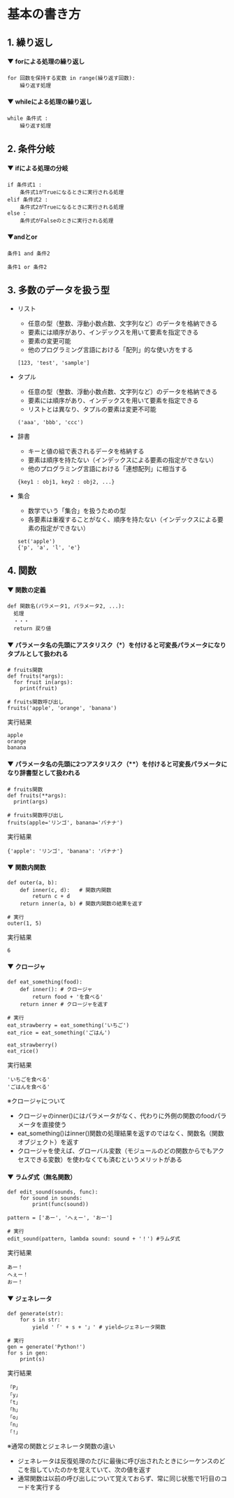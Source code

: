 # 基本の書き方

## 1. 繰り返し
#### ▼ forによる処理の繰り返し
```
for 回数を保持する変数 in range(繰り返す回数):
    繰り返す処理
```

#### ▼ whileによる処理の繰り返し
```
while 条件式 :
    繰り返す処理
```

## 2. 条件分岐
#### ▼ ifによる処理の分岐
```
if 条件式1 :
    条件式1がTrueになるときに実行される処理
elif 条件式2 :
    条件式2がTrueになるときに実行される処理
else :
    条件式がFalseのときに実行される処理
```
#### ▼andとor
```
条件1 and 条件2

条件1 or 条件2
```

## 3. 多数のデータを扱う型
- リスト
  - 任意の型（整数、浮動小数点数、文字列など）のデータを格納できる
  - 要素には順序があり、インデックスを用いて要素を指定できる
  - 要素の変更可能
  - 他のプログラミング言語における「配列」的な使い方をする
  ```
  [123, 'test', 'sample']
  ```

- タプル
  - 任意の型（整数、浮動小数点数、文字列など）のデータを格納できる
  - 要素には順序があり、インデックスを用いて要素を指定できる
  - リストとは異なり、タプルの要素は変更不可能
  ```
  ('aaa', 'bbb', 'ccc')
  ```

- 辞書
  - キーと値の組で表されるデータを格納する
  - 要素は順序を持たない（インデックスによる要素の指定ができない）
  - 他のプログラミング言語における「連想配列」に相当する
  ```
  {key1 : obj1, key2 : obj2, ...}
  ```

- 集合
  - 数学でいう「集合」を扱うための型
  - 各要素は重複することがなく、順序を持たない（インデックスによる要素の指定ができない）
  ```
  set('apple')
  {'p', 'a', 'l', 'e'}
  ```

## 4. 関数
#### ▼ 関数の定義
```
def 関数名(パラメータ1, パラメータ2, ...):
  処理
  ・・・
  return 戻り値
```

#### ▼ パラメータ名の先頭にアスタリスク（*）を付けると可変長パラメータになりタプルとして扱われる
```
# fruits関数
def fruits(*args):
  for fruit in(args):
    print(fruit)

# fruits関数呼び出し
fruits('apple', 'orange', 'banana')
```
実行結果
```
apple
orange
banana
```

#### ▼ パラメータ名の先頭に2つアスタリスク（**）を付けると可変長パラメータになり辞書型として扱われる
```
# fruits関数
def fruits(**args):
  print(args)

# fruits関数呼び出し
fruits(apple='リンゴ', banana='バナナ')
```
実行結果
```
{'apple': 'リンゴ', 'banana': 'バナナ'}
```

#### ▼ 関数内関数
```
def outer(a, b):
    def inner(c, d):   # 関数内関数
        return c + d
    return inner(a, b) # 関数内関数の結果を返す

# 実行
outer(1, 5)
```
実行結果
```
6
```

#### ▼ クロージャ
```
def eat_something(food):
    def inner(): # クロージャ
        return food + 'を食べる'
    return inner # クロージャを返す

# 実行
eat_strawberry = eat_something('いちご')
eat_rice = eat_something('ごはん')

eat_strawberry()
eat_rice()
```
実行結果
```
'いちごを食べる'
'ごはんを食べる'
```

※クロージャについて
- クロージャのinner()にはパラメータがなく、代わりに外側の関数のfoodパラメータを直接使う
- eat_something()はinner()関数の処理結果を返すのではなく、関数名（関数オブジェクト）を返す
- クロージャを使えば、グローバル変数（モジュールのどの関数からでもアクセスできる変数）を使わなくても済むというメリットがある

#### ▼ ラムダ式（無名関数）
```
def edit_sound(sounds, func):
    for sound in sounds:
        print(func(sound))

pattern = ['あー', 'へぇー', 'おー']

# 実行
edit_sound(pattern, lambda sound: sound + '！') #ラムダ式
```
実行結果
```
あー！
へぇー！
おー！
```

#### ▼ ジェネレータ
```
def generate(str):
    for s in str:
        yield '「' + s + '」' # yield←ジェネレータ関数

# 実行
gen = generate('Python!')
for s in gen:
    print(s)
```
実行結果
```
「P」
「y」
「t」
「h」
「o」
「n」
「!」
```

※通常の関数とジェネレータ関数の違い
- ジェネレータは反復処理のたびに最後に呼び出されたときにシーケンスのどこを指していたのかを覚えていて、次の値を返す
- 通常関数は以前の呼び出しについて覚えておらず、常に同じ状態で1行目のコードを実行する